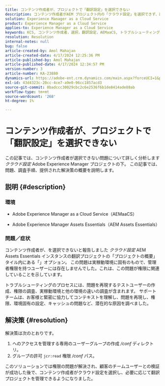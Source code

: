 ```yaml
---
title: コンテンツ作成者が、プロジェクトで「翻訳設定」を選択できない
description: コンテンツ作成者がAEM プロジェクト内の「クラウド設定」を選択できず、翻訳設定を効果的に管理できません。
solution: Experience Manager as a Cloud Service
product: Experience Manager as a Cloud Service
applies-to: Experience Manager as a Cloud Service
keywords: KCS, コンテンツ作成者，選択，翻訳設定，AEMaaCS, トラブルシューティング，AEM Assets Essentials, Adobe Experience Manager as a Cloud Service, プロジェクト
resolution: Resolution
internal-notes: null
bug: false
article-created-by: Amol Mahajan
article-created-date: 4/17/2024 12:25:36 PM
article-published-by: Amol Mahajan
article-published-date: 4/17/2024 12:34:57 PM
version-number: 3
article-number: KA-23880
dynamics-url: https://adobe-ent.crm.dynamics.com/main.aspx?forceUCI=1&pagetype=entityrecord&etn=knowledgearticle&id=d1c98996-b5fc-ee11-a1ff-6045bd006c82
exl-id: 43d4323c-20cc-4ce7-a9e0-96cc1857acd3
source-git-commit: 0badccc30029cbc2c6e2536f6b1de8414ade88ab
workflow-type: tm+mt
source-wordcount: '268'
ht-degree: 1%

---
```


# コンテンツ作成者が、プロジェクトで「翻訳設定」を選択できない


この記事では、コンテンツ作成者が選択できない問題について詳しく分析します *クラウド設定* Adobe Experience Manager プロジェクトの下。 この記事では、問題、調査手順、提供された解決策の概要を説明します。

## 説明 {#description}


### 環境

- Adobe Experience Manager as a Cloud Service（AEMaaCS）


- Adobe Experience Manager Assets Essentials（AEM Assets Essentials）




### <b>問題／症状</b>

コンテンツ作成者が、を選択できないと報告しました *クラウド設定* AEM Assets Essentials インスタンスの翻訳プロジェクトの「プロジェクトの概要」タイル内にある「」オプション。 この問題は実稼動環境に固有のもので、管理者権限を持つユーザーには存在しませんでした。これは、この問題が権限に関連していることを示しています。

トラブルシューティングのプロセスには、問題を再現するテストユーザーの作成、権限の調査、実稼動環境と他の環境の違いの調査が含まれます。 サポートチームは、お客様と緊密に協力してコンテキストを理解し、問題を再現し、権限、環境固有の設定、キャッシュの問題など、潜在的な原因を調べました。


## 解決策 {#resolution}


解決策は次のとおりです。

1. へのアクセスを管理する専用のユーザーグループの作成 */conf* ディレクトリ。
2. グループの許可 `jcr:read` 権限 */conf* パス。


このソリューションでは権限の問題が解決され、顧客のチームユーザーとの検証が成功した後で、コンテンツ作成者がクラウド設定を選択し、必要に応じて翻訳プロジェクトを管理できるようになりました。
